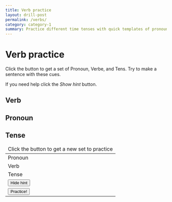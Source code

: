 ```yaml
---
title: Verb practice
layout: drill-post
permalink: /verbs/
category: category-1
summary: Practice different time tenses with quick templates of pronouns and verbs. 
---
```


# Verb practice
  
Click the button to get a set of Pronoun, Verbe, and Tens. Try to make a sentence with these cues.

If you need help click the *Show hint* button.

## Verb

## Pronoun

## Tense

<table id="verbs">
    <thead>
        <tr><td colspan="2">Click the button to get a new set to practice</td></tr>
    </thead>
    <tbody>
        <tr>
            <td>Pronoun</td>
            <td id="pronoun"></td>
        </tr>
        <tr>
            <td>Verb</td>
            <td id="verb"></td>
        </tr>
        <tr>
            <td>Tense</td>
            <td id="tense"></td>
        </tr>
        <tr>
            <td><button id="toggle" type="button" value="Practice!" onclick="toggleHint()">Hide hint</button></td>
            <td id="hint"></td>
        </tr>
        <tr>
            <td colspan="2"><button type="button" value="Practice!" onclick="getPractice()">Practice!</button></td>
        </tr>
    </tbody>
</table>
<script>
    function toggleHint(){
        let element = document.getElementById("hint");
        if(element.style.display === "none"){
            element.style.display = "inline";
            document.getElementById("toggle").innerHTML = "Hide hint";
        }else{
            element.style.display = "none";
            document.getElementById("toggle").innerHTML = "Show hint";
        }
    }
    function getPractice(){
        const pronouns = ["I", "You", "We", "They", "He", "She", "It"];
        const verbs = ["Accept", "Accuse", "Achieve", "Acquire", "Adapt", "Add", "Adjust", "Admire", "Admit", "Adopt", "Advise", "Afford", "Agree", "Allow", "Announce", "Apologize", "Appear", "Apply", "Appreciate", "Approach", "Approve", "Arrive", "Ask", "Assume", "Attempt", "Attend", "Attract", "Avoid", "Awake", "Bake", "Be", "Become", "Beg", "Begin", "Believe", "Belong", "Boil", "Borrow", "Break", "Bring", "Build", "Burn", "Buy", "Calculate", "Carry", "Catch", "Celebrate", "Change", "Choose", "Claim", "Climb", "Come", "Communicate", "Compare", "Compete", "Complain", "Complete", "Consider", "Consult", "Continue", "Convince", "Cook", "Count", "Create", "Cry", "Cut", "Dance", "Decide", "Deliver", "Deny", "Depend", "Describe", "Destroy", "Determine", "Disagree", "Discover", "Discuss", "Dislike", "Distribute", "Do", "Doubt", "Dream", "Drink", "Drive", "Drop", "Earn", "Eat", "Enjoy", "Enter", "Examine", "Expect", "Explain", "Explore", "Fail", "Fall", "Feed", "Feel", "Fight", "Find", "Finish", "Fly", "Follow", "Forget", "Forgive", "Freeze", "Fry", "Generate", "Get", "Give", "Go", "Grow", "Hang", "Happen", "Hate", "Have", "Hear", "Hide", "Hit", "Hold", "Hug", "Hurry", "Hurt", "Identify", "Ignore", "Imagine", "Improve", "Include", "Inform", "Insist", "Introduce", "Invest", "Investigate", "Jog", "Jump", "Keep", "Kick", "Kiss", "Know", "Laugh", "Lead", "Learn", "Leave", "Like", "Listen", "Look", "Lose", "Love", "Make", "Manage", "Meet", "Mention", "Need", "Obtain", "Open", "Order", "Own", "Paint", "Participate", "Pay", "Play", "Practice", "Prefer", "Prepare", "Pretend", "Prevent", "Proceed", "Promise", "Propose", "Protect", "Punch", "Push", "Put", "Quit", "React", "Read", "Receive", "Relax", "Remember", "Repair", "Replace", "Retire", "Ride", "Run", "Say", "See", "Sell", "Send", "Serve", "Set", "Shake", "Show", "Sing", "Sit", "Sleep", "Slide", "Smell", "Snore", "Solve", "Speak", "Spend", "Stand", "Start", "Steal", "Stop", "Study", "Suggest", "Swim", "Take", "Talk", "Taste", "Teach", "Tell", "Think", "Throw", "Tolerate", "Try", "Understand", "Vacuum", "Volunteer", "Wait", "Wake", "Walk", "Want", "Wash", "Watch", "Wear", "Win", "Wish", "Write"];
        //const tenses = ["Simple present", "Present continuous", "Simple past", "Present perfect", "Future - Going to", "Future - Will"];
        const tenses = [
            ["Simple present","Pronoun + Verb base form"],
            ["Present continuous","Pronoun + Am/Is/Are + Verb(ing)"],
            ["Simple past","Pronoun + Verb simple past"],
            ["Present perfect","Pronoun + Have/Has + Verb participle"],
            ["Future - Going to","Pronoun + Am/Is/Are + Going to + Verb base form"],
            ["Future - Will","Pronoun + Will + Verb base form"]
        ];
        let pronoun = pronouns[Math.floor(Math.random()*pronouns.length)];
        let verb = verbs[Math.floor(Math.random()*verbs.length)];
        let tense = tenses[Math.floor(Math.random()*tenses.length)];
        document.getElementById("pronoun").innerHTML = pronoun;
        document.getElementById("verb").innerHTML = verb;
        document.getElementById("tense").innerHTML = tense[tense,0];
        document.getElementById("hint").innerHTML = tense[tense,1];
    }
</script>
